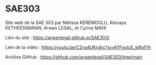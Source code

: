 # SAE303
Site web de la SAE 303 par Mélissa KEREMOGLU, Abinaya KETHEESWARAN, Arwen LEGAL, et Cyrine MAHI

Lien du site : https://arwenlegal.github.io/SAE303/

Lien de la vidéo : https://youtu.be/C2ys4UKrqhc?si=AYFsytcE_k9lxFfh

Archive GitHub : https://github.com/arwenlegal/SAE303/tree/main
